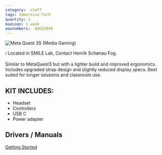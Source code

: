 ```yaml
---
category:  staff
tags: Immersive-Tech
quantity: 1
maxLoan: 1 week
aaunumbers:  AAU25046
---
```

![Meta Quest 3S (Media Gaming)](https://www.uploadvr.com/content/images/size/w1200/2024/09/Quest-3S-UploadVR-hero.png)

ℹ️ Located in SMILE Lab, Contact Henrik Schønau Fog. <br><br>Similar to MetaQuest3 but with a lighter build and improved ergonomics. Includes upgraded strap design and slightly reduced display specs. Best suited for longer sessions and classroom use.
## KIT INCLUDES:
-  Headset  
-  Controllers  
-  USB C  
-  Power adapter

## Drivers / Manuals
[Getting Started](https://www.meta.com/en-gb/help/quest/1274013607104018/)



